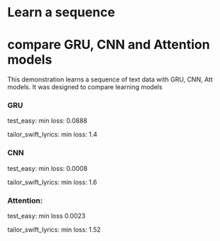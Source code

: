 # Learn a sequence
# compare GRU, CNN and Attention models

This demonstration learns a sequence of text data with GRU, CNN, Att models.
It was designed to compare learning models


### GRU
test_easy: 				min loss: 	0.0888

tailor_swift_lyrics: 	min loss:		1.4



### CNN
test_easy: 				min loss: 	0.0008

tailor_swift_lyrics: 	min loss: 	1.6



### Attention: 
test_easy: 				min loss		0.0023

tailor_swift_lyrics: 	min loss: 	1.52
